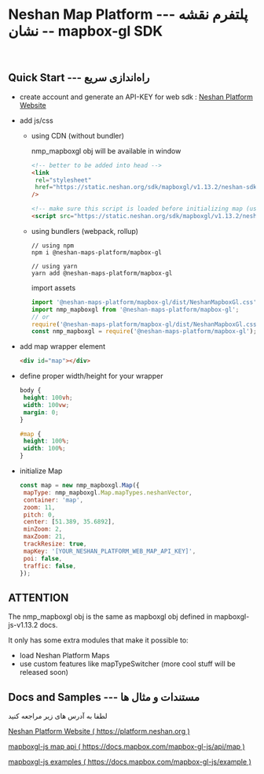 # Neshan Map Platform --- پلتفرم نقشه نشان -- mapbox-gl SDK

<br />

## Quick Start --- راه‌اندازی سریع

- create account and generate an API-KEY for web sdk : [Neshan Platform Website](https://platform.neshan.org/)

- add js/css

  - using CDN (without bundler)

    nmp_mapboxgl obj will be available in window

    ```html
    <!-- better to be added into head -->
    <link
     rel="stylesheet"
     href="https://static.neshan.org/sdk/mapboxgl/v1.13.2/neshan-sdk/v1.1.1/index.css"
    />

    <!-- make sure this script is loaded before initializing map (using defer, onload event, etc) -->
    <script src="https://static.neshan.org/sdk/mapboxgl/v1.13.2/neshan-sdk/v1.1.1/index.js"></script>
    ```

  - using bundlers (webpack, rollup)

    ```shell
    // using npm
    npm i @neshan-maps-platform/mapbox-gl

    // using yarn
    yarn add @neshan-maps-platform/mapbox-gl
    ```

    import assets

    ```javascript
    import '@neshan-maps-platform/mapbox-gl/dist/NeshanMapboxGl.css';
    import nmp_mapboxgl from '@neshan-maps-platform/mapbox-gl';
    // or
    require('@neshan-maps-platform/mapbox-gl/dist/NeshanMapboxGl.css');
    const nmp_mapboxgl = require('@neshan-maps-platform/mapbox-gl');
    ```

- add map wrapper element

  ```html
  <div id="map"></div>
  ```

- define proper width/height for your wrapper

  ```css
  body {
   height: 100vh;
   width: 100vw;
   margin: 0;
  }

  #map {
   height: 100%;
   width: 100%;
  }
  ```

- initialize Map
  ```javascript
  const map = new nmp_mapboxgl.Map({
   mapType: nmp_mapboxgl.Map.mapTypes.neshanVector,
   container: 'map',
   zoom: 11,
   pitch: 0,
   center: [51.389, 35.6892],
   minZoom: 2,
   maxZoom: 21,
   trackResize: true,
   mapKey: '[YOUR_NESHAN_PLATFORM_WEB_MAP_API_KEY]',
   poi: false,
   traffic: false,
  });
  ```

## ATTENTION

The nmp_mapboxgl obj is the same as mapboxgl obj defined in mapboxgl-js-v1.13.2 docs.

It only has some extra modules that make it possible to:

- load Neshan Platform Maps
- use custom features like mapTypeSwitcher (more cool stuff will be released soon)

## Docs and Samples --- مستندات و مثال ها

لطفا به آدرس های زیر مراجعه کنید

[Neshan Platform Website ( https://platform.neshan.org )](https://platform.neshan.org)

[mapboxgl-js map api ( https://docs.mapbox.com/mapbox-gl-js/api/map )](https://docs.mapbox.com/mapbox-gl-js/api/map)

[mapboxgl-js examples ( https://docs.mapbox.com/mapbox-gl-js/example )](https://docs.mapbox.com/mapbox-gl-js/example)

